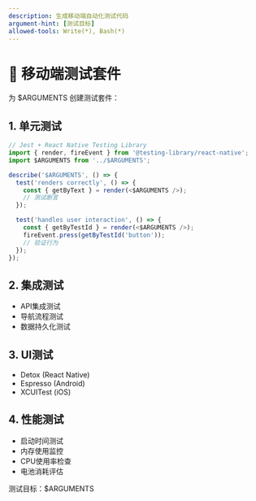 ```yaml
---
description: 生成移动端自动化测试代码
argument-hint: [测试目标]
allowed-tools: Write(*), Bash(*)
---
```


# 🧪 移动端测试套件

为 $ARGUMENTS 创建测试套件：

## 1. 单元测试
```javascript
// Jest + React Native Testing Library
import { render, fireEvent } from '@testing-library/react-native';
import $ARGUMENTS from '../$ARGUMENTS';

describe('$ARGUMENTS', () => {
  test('renders correctly', () => {
    const { getByText } = render(<$ARGUMENTS />);
    // 测试断言
  });

  test('handles user interaction', () => {
    const { getByTestId } = render(<$ARGUMENTS />);
    fireEvent.press(getByTestId('button'));
    // 验证行为
  });
});
```

## 2. 集成测试
- API集成测试
- 导航流程测试
- 数据持久化测试

## 3. UI测试
- Detox (React Native)
- Espresso (Android)
- XCUITest (iOS)

## 4. 性能测试
- 启动时间测试
- 内存使用监控
- CPU使用率检查
- 电池消耗评估

测试目标：$ARGUMENTS
